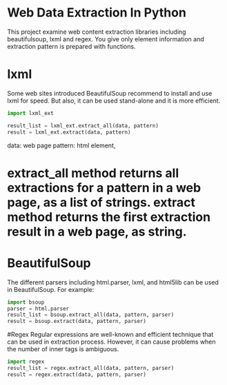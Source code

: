 # Web Data Extraction In Python
This project examine web content extraction libraries including beautifulsoup, lxml and regex. You give only element information and extraction pattern is prepared with functions. 

# lxml
Some web sites introduced BeautifulSoup recommend to install and use lxml for speed. But also, it can be used stand-alone and it is more efficient.
```python
import lxml_ext

result_list = lxml_ext.extract_all(data, pattern)
result = lxml_ext.extract(data, pattern)
```
data: web page
pattern: html element, <h1 class="test">

extract_all method returns all extractions for a pattern in a web page, as a list of strings. extract method returns the first extraction result in a web page, as string.

# BeautifulSoup
The different parsers including html.parser, lxml, and html5lib can be used in BeautifulSoup. For example:

```python
import bsoup
parser = html.parser
result_list = bsoup.extract_all(data, pattern, parser)
result = bsoup.extract(data, pattern, parser)
```

#Regex
Regular expressions are well-known and efficient technique that can be used in extraction process. However, it can cause problems when the number of inner tags is ambiguous.
```python
import regex
result_list = regex.extract_all(data, pattern, parser)
result = regex.extract(data, pattern, parser)
```

